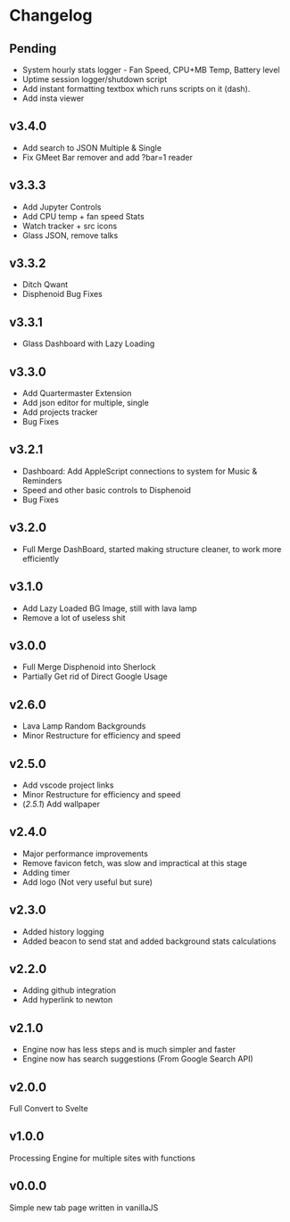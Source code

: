 # Changelog

## Pending
- System hourly stats logger - Fan Speed, CPU+MB Temp, Battery level
- Uptime session logger/shutdown script
- Add instant formatting textbox which runs scripts on it (dash).
- Add insta viewer


## v3.4.0

- Add search to JSON Multiple & Single
- Fix GMeet Bar remover and add ?bar=1 reader


## v3.3.3

- Add Jupyter Controls
- Add CPU temp + fan speed Stats
- Watch tracker + src icons
- Glass JSON, remove talks


## v3.3.2

- Ditch Qwant
- Disphenoid Bug Fixes


## v3.3.1

- Glass Dashboard with Lazy Loading


## v3.3.0

- Add Quartermaster Extension
- Add json editor for multiple, single
- Add projects tracker
- Bug Fixes


## v3.2.1

- Dashboard: Add AppleScript connections to system for Music & Reminders
- Speed and other basic controls to Disphenoid
- Bug Fixes


## v3.2.0

- Full Merge DashBoard, started making structure cleaner, to work more efficiently 


## v3.1.0

- Add Lazy Loaded BG Image, still with lava lamp
- Remove a lot of useless shit


## v3.0.0

- Full Merge Disphenoid into Sherlock
- Partially Get rid of Direct Google Usage


## v2.6.0

- Lava Lamp Random Backgrounds
- Minor Restructure for efficiency and speed


## v2.5.0

- Add vscode project links
- Minor Restructure for efficiency and speed
- (*2.5.1*) Add wallpaper


## v2.4.0

- Major performance improvements
- Remove favicon fetch, was slow and impractical at this stage
- Adding timer
- Add logo (Not very useful but sure)


## v2.3.0

- Added history logging
- Added beacon to send stat and added background stats calculations


## v2.2.0

- Adding github integration
- Add hyperlink to newton


## v2.1.0

- Engine now has less steps and is much simpler and faster
- Engine now has search suggestions (From Google Search API)


## v2.0.0

Full Convert to Svelte


## v1.0.0

Processing Engine for multiple sites with functions


## v0.0.0

Simple new tab page written in vanillaJS